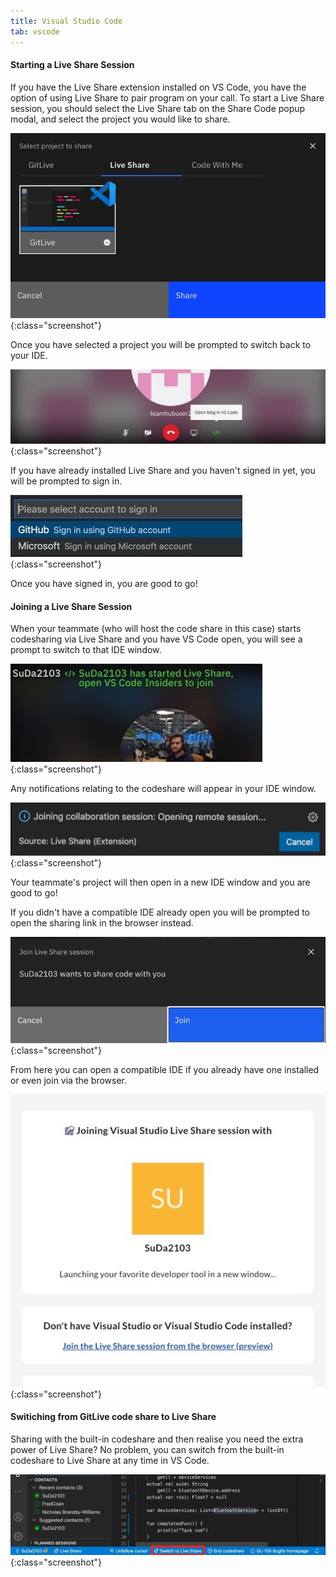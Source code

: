 ```yaml
---
title: Visual Studio Code
tab: vscode
---
```


#### Starting a Live Share Session 
If you have the Live Share extension installed on VS Code, you have the option of using Live Share to pair program on your call. To start a Live Share session, you should select the Live Share tab on the Share Code popup modal, and select the project you would like to share. 

![Start Live Share](/uploads/codeshare-start-liveshare.jpg "Start Live Share"){:class="screenshot"}

Once you have selected a project you will be prompted to switch back to your IDE.

![Live Share Open Repo](/uploads/liveshare-open-repo.jpeg "Live Share Open Repo"){:class="screenshot"}

If you have already installed Live Share and you haven't signed in yet, you will be prompted to sign in. 

![Live Share Sign In](/uploads/codeshare-liveshare-sign-in.jpeg "Live Share Sign In"){:class="screenshot"}


 Once you have signed in, you are good to go!

#### Joining a Live Share Session 

When your teammate (who will host the code share in this case) starts codesharing via Live Share and you have VS Code open, you will see a prompt to switch to that IDE window.

![Live Share Open Editor](/uploads/codeshare-liveshare-open-editor.jpg "Live Share Open Editor"){:class="screenshot"}


Any notifications relating to the codeshare will appear in your IDE window.

![Live Share Join Collab](/uploads/codeshare-liveshare-join-collab.jpeg "Live Share Join Collab"){:class="screenshot"}


Your teammate's project will then open in a new IDE window and you are good to go!

If you didn't have a compatible IDE already open you will be prompted to open the sharing link in the browser instead.

![Accept Live Share](/uploads/codeshare-accept-liveshare.jpeg "Accept Live Share"){:class="screenshot"}


From here you can open a compatible IDE if you already have one installed or even join via the browser.

![Live Share Open Editor](/uploads/codeshare-liveshare-confirmation.jpeg "Live Share Open Editor"){:class="screenshot"}

#### Switiching from GitLive code share to Live Share

Sharing with the built-in codeshare and then realise you need the extra power of Live Share? No problem, you can switch from the built-in codeshare to Live Share at any time in VS Code.

![Codeshare Livesharing](/uploads/codeshare-livesharing.jpeg "Codeshare Livesharing"){:class="screenshot"}


